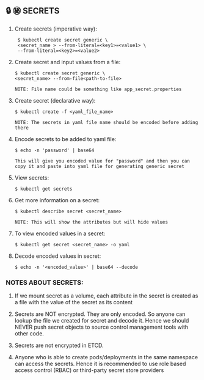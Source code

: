 ## :lock: :secret: SECRETS
1. Create secrets (imperative way):
  
        $ kubectl create secret generic \
        <secret_name > --from-literal=<key1>=<value1> \
        --from-literal=<key2>=<value2>
    
2. Create secret and input values from a file:

       $ kubectl create secret generic \
       <secret_name> --from-file<path-to-file>

       NOTE: File name could be something like app_secret.properties

3. Create secret (declarative way):
  
       $ kubectl create -f <yaml_file_name>

       NOTE: The secrets in yaml file name should be encoded before adding there

4. Encode secrets to be added to yaml file:
 
       $ echo -n 'password' | base64

       This will give you encoded value for "password" and then you can copy it and paste into yaml file for generating generic secret

5. View secrets:
 
       $ kubectl get secrets

6. Get more information on a secret:

       $ kubectl describe secret <secret_name>

       NOTE: This will show the attributes but will hide values

7. To view encoded values in a secret:
 
       $ kubectl get secret <secret_name> -o yaml

8. Decode encoded values in secret:
 
       $ echo -n '<encoded_value>' | base64 --decode

### NOTES ABOUT SECRETS:
1. If we mount secret as a volume, each attribute in the secret is created as a file with the value of the secret as its content

2.  Secrets are NOT encrypted. They are only encoded. So anyone can lookup the file we created for secret and decode it. Hence we should NEVER push secret objects to source control management tools with other code.

3. Secrets are not encrypted in ETCD.

4. Anyone who is able to create pods/deployments in the same namespace can access the secrets. Hence it is recommended to use role based access control (RBAC) or third-party secret store providers